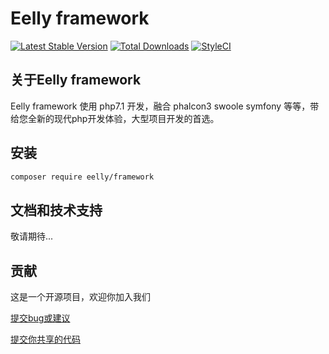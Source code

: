 # Eelly framework

[![Latest Stable Version](https://poser.pugx.org/eelly/framework/v/stable.png)](https://packagist.org/packages/eelly/framework)
[![Total Downloads](https://poser.pugx.org/eelly/framework/downloads.png)](https://packagist.org/packages/eelly/framework)
[![StyleCI](https://styleci.io/repos/94968797/shield?branch=master)](https://styleci.io/repos/94968797)

## 关于Eelly framework

Eelly framework 使用 php7.1 开发，融合 phalcon3 swoole symfony 等等，带给您全新的现代php开发体验，大型项目开发的首选。

## 安装

```bash
composer require eelly/framework
```

## 文档和技术支持

敬请期待...

## 贡献

这是一个开源项目，欢迎你加入我们

[提交bug或建议](https://github.com/EellyDev/framework/issues)

[提交你共享的代码](https://github.com/EellyDev/framework/pulls)


